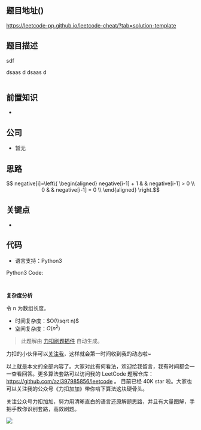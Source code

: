 
## 题目地址()

https://leetcode-pp.github.io/leetcode-cheat/?tab=solution-template


## 题目描述
sdf

dsaas d
dsaas d

```

```

## 前置知识


- 

## 公司


- 暂无

## 思路

$$
  negative[i]=\left\{
  \begin{aligned}
  negative[i-1] + 1 &  & negative[i-1] > 0 \\
  0 & & negative[i-1] = 0 \\
  \end{aligned}
  \right.$$
    

## 关键点 

-  

## 代码

- 语言支持：Python3

Python3 Code:

```python



```


**复杂度分析**

令 n 为数组长度。

- 时间复杂度：$O(\\sqrt n)$
- 空间复杂度：$O(n^2)$




> 此题解由 [力扣刷题插件](https://leetcode-pp.github.io/leetcode-cheat/?tab=solution-template) 自动生成。 

力扣的小伙伴可以[关注我](https://leetcode-cn.com/u/fe-lucifer/)，这样就会第一时间收到我的动态啦~

以上就是本文的全部内容了。大家对此有何看法，欢迎给我留言，我有时间都会一一查看回答。更多算法套路可以访问我的 LeetCode 题解仓库：https://github.com/azl397985856/leetcode 。 目前已经 40K star 啦。大家也可以关注我的公众号《力扣加加》带你啃下算法这块硬骨头。

关注公众号力扣加加，努力用清晰直白的语言还原解题思路，并且有大量图解，手把手教你识别套路，高效刷题。

![](https://tva1.sinaimg.cn/large/007S8ZIlly1gfcuzagjalj30p00dwabs.jpg)